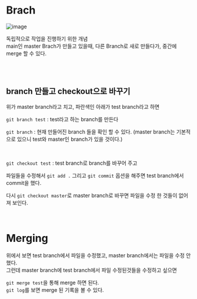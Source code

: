# Brach

![image](https://user-images.githubusercontent.com/84604563/131638620-0d3bcc62-7539-4467-a6f4-51d7680b8b00.png)

독립적으로 작업을 진행하기 위한 개념  
main인 master Brach가 만들고 있을때, 다른 Branch로 새로 만들다가, 중간에 merge 할 수 있다.  

<br>
<br>


## branch 만들고 checkout으로 바꾸기

위가 master branch라고 치고, 파란색인 아래가 test branch라고 하면  

``` git branch test ```  : test라고 하는 branch를 만든다

``` git branch ```  : 현재 만들어진 branch 들을 확인 할 수 있다. (master branch는 기본적으로 있으니 test와 master인 branch가 있을 것이다.)  

<br>

``` git checkout test ``` : test branch로 branch를 바꾸어 주고 

파일들을 수정해서 ```git add .``` 그리고 ``` git commit ``` 옵션을 해주면 test branch에서 commit을 했다.  

다시 ``` git checkout master ```로 master branch로 바꾸면 파일을 수정 한 것들이 없어져 보인다. 

<br>

# Merging

위에서 보면 test branch에서 파일을 수정했고, master branch에서는 파일을 수정 안 했다.  
그런데 master branch에 test branch에서 파일 수정된것들을 수정하고 싶으면  

```git merge test```을 통해 merge 하면 된다.  
``` git log ```를 보면 merge 된 기록을 볼 수 있다.



